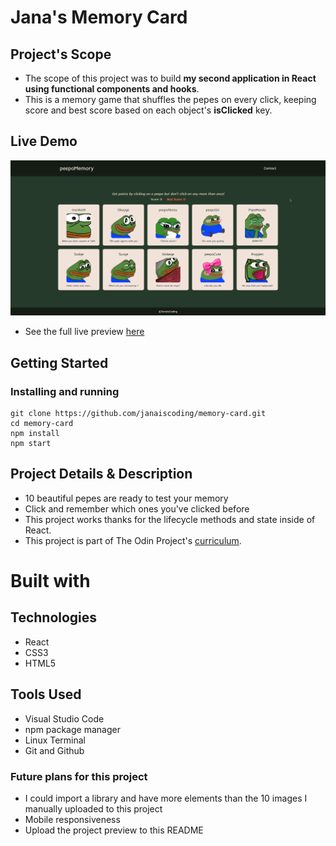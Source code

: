 # Jana's Memory Card

## Project's Scope

- The scope of this project was to build **my second application in React using functional components and hooks**.
- This is a memory game that shuffles the pepes on every click, keeping score and best score based on each object's **isClicked** key.

## Live Demo

![Gif preview of the memory game](./src/assets/memory-game-preview.gif)

- See the full live preview [here](https://janaiscoding.github.io/memory-card/)

## Getting Started

### Installing and running

```
git clone https://github.com/janaiscoding/memory-card.git
cd memory-card
npm install
npm start
```

## Project Details & Description

- 10 beautiful pepes are ready to test your memory
- Click and remember which ones you've clicked before
- This project works thanks for the lifecycle methods and state inside of React.
- This project is part of The Odin Project's [curriculum](https://www.theodinproject.com/lessons/node-path-javascript-memory-card).

# Built with

## Technologies

- React
- CSS3
- HTML5

## Tools Used

- Visual Studio Code
- npm package manager
- Linux Terminal
- Git and Github

### Future plans for this project

- I could import a library and have more elements than the 10 images I manually uploaded to this project
- Mobile responsiveness
- Upload the project preview to this README
